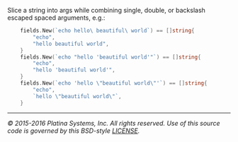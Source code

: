 Slice a string into args while combining single, double, or backslash
escaped spaced arguments, e.g.:

```go
	fields.New(`echo hello\ beautiful\ world`) == []string{
		"echo",
		"hello beautiful world",
	}
	fields.New(`echo "hello 'beautiful world'"`) == []string{
		"echo",
		"hello 'beautiful world'",
	}
	fields.New(`echo 'hello \"beautiful world\"'`) == []string{
		"echo",
		`hello \"beautiful world\"`,
	}
```

---

*&copy; 2015-2016 Platina Systems, Inc. All rights reserved.
Use of this source code is governed by this BSD-style [LICENSE].*

[LICENSE]: ../LICENSE
